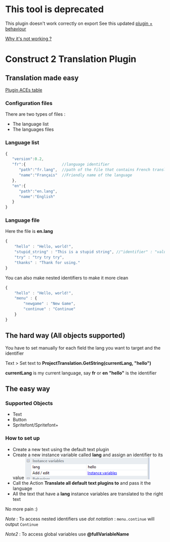 # This tool is deprecated
This plugin doesn't work correctly on export
See this updated [plugin + behaviour](https://armaldio.itch.io/translation-plugin-c2)

[Why it's not working ? ](https://www.scirra.com/forum/viewtopic.php?f=154&t=190435&p=1115704#p1115704)

# Construct 2 Translation Plugin

## Translation made easy

[Plugin ACEs table](./acetable.md)

### Configuration files
There are two types of files : 
* The language list
* The languages files

### Language list
```javascript
{
   "version":0.2,
   "fr":{                //language identifier 
      "path":"fr.lang",  //path of the file that contains French translations
      "name":"Français"  //Friendly name of the language
   },
   "en":{
      "path":"en.lang",
      "name":"English"
   }
}
```

### Language file 
Here the file is **en.lang**
```javascript
{
    "hello" : "Hello, world!",
    "stupid_string" : "This is a stupid string", //"identifier" : "value"
    "try" : "try try try",
    "thanks" : "Thank for using."
}
```

You can also make nested identifiers to make it more clean
```javascript
{
    "hello" : "Hello, world!",
    "menu" : {
    	"newgame" : "New Game",
    	"continue" : "Continue"
    }
}
```

## The hard way (All objects supported)
You have to set manually for each field the lang you want to target and the identifier

Text > Set text to **ProjectTranslation.GetString(currentLang, "hello")**

**currentLang** is my current language, say **fr** or **en**
**"hello"** is the identifier

## The easy way
### Supported Objects
* Text
* Button
* Spritefont/Spritefont+

### How to set up
* Create a new text using the default text plugin
* Create a new instance variable called **lang** and assign an identifier to its value
![Image of Yaktocat](img/instancevar.png)
* Call the Action **Translate all default text plugins to** and pass it the language
* All the text that have a **lang** instance variables are translated to the right text

No more pain :)

*Note* : To access nested identifiers use *dot notation* : 
`menu.continue` will output `Continue`

*Note2* : To access global variables use **@fullVariableName** 
